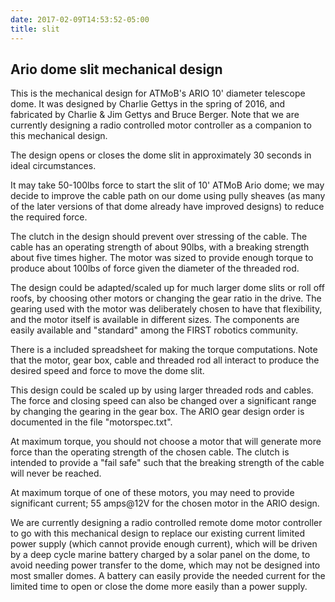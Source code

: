 ```yaml
---
date: 2017-02-09T14:53:52-05:00
title: slit
---
```

## Ario dome slit mechanical design

This is the mechanical design for ATMoB's ARIO 10' diameter telescope
dome.  It was designed by Charlie Gettys in the spring of 2016, and
fabricated by Charlie & Jim Gettys and Bruce Berger.  Note that we are
currently designing a radio controlled motor controller as a companion
to this mechanical design.

The design opens or closes the dome slit in approximately 30 seconds in
ideal circumstances.

It may take 50-100lbs force to start the slit of 10' ATMoB Ario dome;
we may decide to improve the cable path on our dome using pully
sheaves (as many of the later versions of that dome already have
improved designs) to reduce the required force.

The clutch in the design should prevent over stressing of the cable.
The cable has an operating strength of about 90lbs, with a breaking
strength about five times higher.  The motor was sized to provide enough
torque to produce about 100lbs of force given the diameter of the
threaded rod.

The design could be adapted/scaled up for much larger dome slits or
roll off roofs, by choosing other motors or changing the gear ratio in
the drive.  The gearing used with the motor was deliberately chosen to
have that flexibility, and the motor itself is available in different
sizes.  The components are easily available and "standard" among the
FIRST robotics community.

There is a included spreadsheet for making the torque
computations. Note that the motor, gear box, cable and threaded rod
all interact to produce the desired speed and force to move the dome
slit.

This design could be scaled up by using larger threaded rods and cables.
The force and closing speed can also be changed over a significant range
by changing the gearing in the gear box.  The ARIO gear design order
is documented in the file "motorspec.txt".

At maximum torque, you should not choose a motor that will generate
more force than the operating strength of the chosen cable. The clutch
is intended to provide a "fail safe" such that the breaking strength
of the cable will never be reached.

At maximum torque of one of these motors, you may need to provide
significant current; 55 amps@12V for the chosen motor in the ARIO design.

We are currently designing a radio controlled remote dome motor
controller to go with this mechanical design to replace our existing
current limited power supply (which cannot provide enough current),
which will be driven by a deep cycle marine battery charged by a solar
panel on the dome, to avoid needing power transfer to the dome, which
may not be designed into most smaller domes. A battery can easily
provide the needed current for the limited time to open or close the
dome more easily than a power supply.





